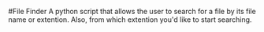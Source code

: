 #File Finder
A python script that allows the user to search for a file by its file name or extention. Also, from which extention you'd like to start searching.

